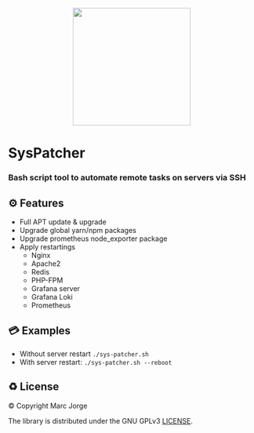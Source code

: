 <p align="center">
  <img src="https://i.imgur.com/2MZbIRh.png" width="240" />
</p>

# SysPatcher
### Bash script tool to automate remote tasks on servers via SSH


## ⚙️ Features

- Full APT update & upgrade
- Upgrade global yarn/npm packages
- Upgrade prometheus node_exporter package
- Apply restartings
  - Nginx
  - Apache2
  - Redis
  - PHP-FPM
  - Grafana server
  - Grafana Loki
  - Prometheus


 ## 💳 Examples

- Without server restart `./sys-patcher.sh`
- With server restart: `./sys-patcher.sh --reboot`


## ♻️ License
© Copyright Marc Jorge

The library is distributed under the GNU GPLv3 [LICENSE](https://github.com/mjorgegulab/sys-patcher/blob/main/LICENSE).

